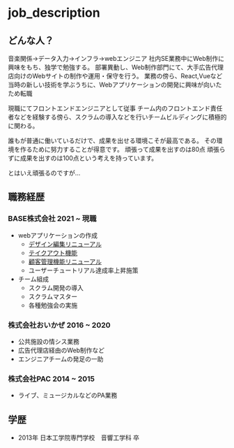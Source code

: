 # job_description

## どんな人？

音楽関係→データ入力→インフラ→webエンジニア
社内SE業務中にWeb制作に興味をもち、独学で勉強する。
部署異動し、Web制作部門にて、大手広告代理店向けのWebサイトの制作や運用・保守を行う。
業務の傍ら、React,Vueなど当時の新しい技術を学ぶうちに、Webアプリケーションの開発に興味が向いたため転職

現職にてフロントエンドエンジニアとして従事
チーム内のフロントエンド責任者などを経験する傍ら、スクラムの導入などを行いチームビルディングに積極的に関わる。

誰もが普通に働いているだけで、成果を出せる環境こそが最高である。
その環境を作るために努力することが得意です。
頑張って成果を出すのは80点
頑張らずに成果を出すのは100点という考えを持っています。

とはいえ頑張るのですが...

## 職務経歴

### BASE株式会社 2021 ~ 現職
- webアプリケーションの作成
  - [デザイン編集リニューアル](https://binc.jp/press-room/news/press-release/pr_20201015)
  - [テイクアウト機能](https://baseu.jp/15390)
  - [顧客管理機能リニューアル](https://baseu.jp/22769)
  - ユーザーチュートリアル達成率上昇施策
- チーム組成
  - スクラム開発の導入
  - スクラムマスター
  - 各種勉強会の実施

### 株式会社おいかぜ 2016 ~ 2020
- 公共施設の情シス業務
- 広告代理店経由のWeb制作など
- エンジニアチームの発足の一助


### 株式会社PAC  2014 ~ 2015
- ライブ、ミュージカルなどのPA業務

## 学歴
- 2013年 日本工学院専門学校　音響工学科 卒 
